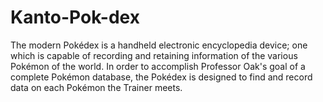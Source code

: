 # Kanto-Pok-dex
The modern Pokédex is a handheld electronic encyclopedia device; one which is capable of recording and retaining information of the various Pokémon of the world. In order to accomplish Professor Oak's goal of a complete Pokémon database, the Pokédex is designed to find and record data on each Pokémon the Trainer meets.
